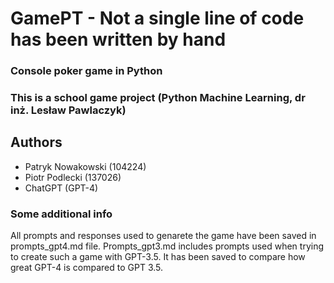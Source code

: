 # GamePT - Not a single line of code has been written by hand
### Console poker game in Python
### This is a school game project (Python Machine Learning, dr inż. Lesław Pawlaczyk)
## Authors 
* Patryk Nowakowski (104224)
* Piotr Podlecki (137026)
* ChatGPT (GPT-4)

### Some additional info
All prompts and responses used to genarete the game have been saved in prompts_gpt4.md file. Prompts_gpt3.md includes prompts used when trying to create such a game with GPT-3.5. It has been saved to compare how great GPT-4 is compared to GPT 3.5.

